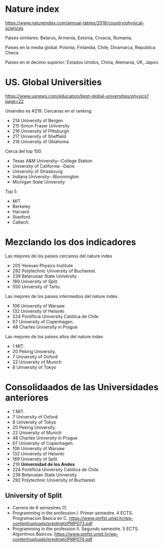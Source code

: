 # Nature index

https://www.natureindex.com/annual-tables/2018/country/physical-sciences

Paises similares: Belarus, Armenia, Estonia, Croacia, Rumania, 

Paises en la media global: Polonia, Finlandia, Chile, Dinamarca, Republica Checa

Paises en el decimo superior: Estados Unidos, China, Alemania, UK, Japon.


# US. Global Universities

https://www.usnews.com/education/best-global-universities/physics?page=22

Uniandes es #219.
Cercanas en el ranking:

* 214 University of Bergen
* 215 Simon Fraser University
* 216 University of Pittsburgh
* 217 University of Sheffield
* 218 University of Oklahoma

Cerca del top 100

* Texas A&M University--College Station
* University of California--Davis
* University of Strasbourg
* Indiana University--Bloomington
* Michigan State University

Top 5

* MIT
* Berkeley
* Harvard
* Stanford
* Caltech.

# Mezclando los dos indicadores

Las mejores de los paises cercanos del nature index
* 205 Yerevan Physics Institute
* 292 Polytechnic University of Bucharest.
* 238 Belarusian State University
* 189 University of Split. 
* 550 University of Tartu.

Las mejores de los paises intermedios del nature index.

* 106 University of Warsaw
* 132 University of Helsinki
* 224 Pontificia University Católica de Chile
* 67 University of Copenhagen.
* 48 Charles University in Prague

Las mejores de los paises altos del nature index

* 1 MIT.
* 20 Peking University.
* 7 University of Oxford
* 22 University of Munich
* 8 University of Tokyo

# Consolidaados de las Universidades anteriores


* 1 MIT.
* 7 University of Oxford
* 8 University of Tokyo
* 20 Peking University.
* 22 University of Munich
* 48 Charles University in Prague
* 67 University of Copenhagen.
* 106 University of Warsaw
* 132 University of Helsinki
* 189 University of Split. 
* 219 **Universidad de los Andes**
* 224 Pontificia University Católica de Chile
* 238 Belarusian State University
* 292 Polytechnic University of Bucharest.


## University of Split

- Carrera de 6 semestres (!).
- Programming in the profession I. Primer semestre. 4 ECTS. Programacion Basica en C. https://www.pmfst.unist.hr/wp-content/uploads/predmeti/PMP073.pdf 
- Programming in the profession II. Segundo semestre. 5 ECTS. Algoritmos Basicos. https://www.pmfst.unist.hr/wp-content/uploads/predmeti/PMP074.pdf



